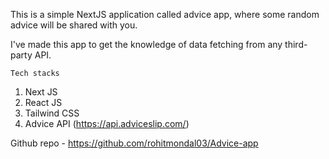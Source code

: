 This is a simple NextJS application called advice app, where some random advice will be shared with you.

I've made this app to get the knowledge of data fetching from any third-party API. 



`Tech stacks`
1. Next JS
2. React JS
3. Tailwind CSS
4. Advice API (https://api.adviceslip.com/)

Github repo - https://github.com/rohitmondal03/Advice-app